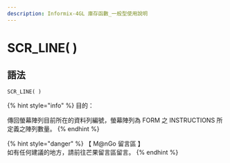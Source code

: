 ```yaml
---
description: Informix-4GL 庫存函數_一般型使用說明
---
```


# SCR\_LINE( )

## 語法

```
SCR_LINE( )
```

{% hint style="info" %}
目的：

傳回螢幕陣列目前所在的資料列編號，螢幕陣列為 FORM 之 INSTRUCTIONS 所定義之陣列數量。
{% endhint %}

{% hint style="danger" %}
【 M@nGo 留言區 】\
如有任何建議的地方，請前往芒果留言區留言。
{% endhint %}
